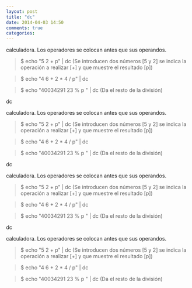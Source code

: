 ```yaml
---
layout: post
title: "dc"
date: 2014-04-03 14:50
comments: true
categories: 
---
```

calculadora. Los operadores se colocan antes que sus operandos.

>$ echo "5 2 + p" | dc (Se introducen dos números [5 y 2] se indica la operación a realizar [+] y que muestre el resultado [p])

>$ echo "4 6 + 2 * 4 / p" | dc 

>$ echo "40034291 23 % p " | dc (Da el resto de la división)

dc

calculadora. Los operadores se colocan antes que sus operandos.

>$ echo "5 2 + p" | dc (Se introducen dos números [5 y 2] se indica la operación a realizar [+] y que muestre el resultado [p])

>$ echo "4 6 + 2 * 4 / p" | dc 

>$ echo "40034291 23 % p " | dc (Da el resto de la división)

dc

calculadora. Los operadores se colocan antes que sus operandos.

>$ echo "5 2 + p" | dc (Se introducen dos números [5 y 2] se indica la operación a realizar [+] y que muestre el resultado [p])

>$ echo "4 6 + 2 * 4 / p" | dc 

>$ echo "40034291 23 % p " | dc (Da el resto de la división)

dc

calculadora. Los operadores se colocan antes que sus operandos.

>$ echo "5 2 + p" | dc (Se introducen dos números [5 y 2] se indica la operación a realizar [+] y que muestre el resultado [p])

>$ echo "4 6 + 2 * 4 / p" | dc 

>$ echo "40034291 23 % p " | dc (Da el resto de la división)

